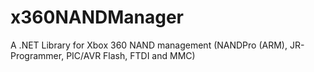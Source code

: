 x360NANDManager
===============

A .NET Library for Xbox 360 NAND management (NANDPro (ARM), JR-Programmer, PIC/AVR Flash, FTDI and MMC)
